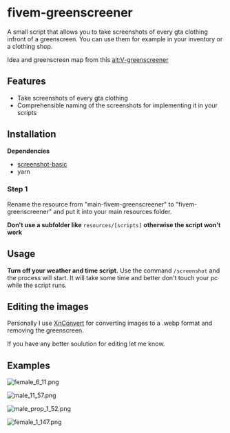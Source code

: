 # fivem-greenscreener
A small script that allows you to take screenshots of every gta clothing infront of a greenscreen.
You can use them for example in your inventory or a clothing shop.

Idea and greenscreen map from this [alt:V-greenscreener](https://github.com/Stuyk/altv-greenscreener)

## Features
- Take screenshots of every gta clothing
- Comprehensible naming of the screenshots for implementing it in your scripts

## Installation
**Dependencies**
- [screenshot-basic](https://github.com/citizenfx/screenshot-basic)
- yarn

### Step 1
Rename the resource from "main-fivem-greenscreener" to "fivem-greenscreener" and put it into your main resources folder.

**Don't use a subfolder like** `resources/[scripts]` **otherwise the script won't work**

## Usage
**Turn off your weather and time script.**
Use the command `/screenshot` and the process will start.
It will take some time and better don't touch your pc while the script runs.

## Editing the images
Personally I use [XnConvert](https://www.xnview.com/en/xnconvert/) for converting images to a .webp format and removing the greenscreen.

If you have any better soulution for editing let me know.

## Examples
![female_6_11.png](https://i.imgur.com/wSEe9r9.png)

![male_11_57.png](https://i.imgur.com/WoNUAtP.png)

![male_prop_1_52.png](https://i.imgur.com/PZEK3KP.png)

![female_1_147.png](https://i.imgur.com/GK5mHFx.png)